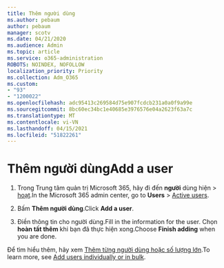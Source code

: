```yaml
---
title: Thêm người dùng
ms.author: pebaum
author: pebaum
manager: scotv
ms.date: 04/21/2020
ms.audience: Admin
ms.topic: article
ms.service: o365-administration
ROBOTS: NOINDEX, NOFOLLOW
localization_priority: Priority
ms.collection: Adm_O365
ms.custom:
- "93"
- "1200022"
ms.openlocfilehash: adc95413c269584d75e907fcdcb231a0a0f9a99e
ms.sourcegitcommit: 8bc60ec34bc1e40685e3976576e04a2623f63a7c
ms.translationtype: MT
ms.contentlocale: vi-VN
ms.lasthandoff: 04/15/2021
ms.locfileid: "51822261"
---
```

# <a name="add-a-user"></a><span data-ttu-id="eeed6-102">Thêm người dùng</span><span class="sxs-lookup"><span data-stu-id="eeed6-102">Add a user</span></span>

1. <span data-ttu-id="eeed6-103">Trong Trung tâm quản trị Microsoft 365, hãy đi đến **người** dùng hiện  >  [hoạt](https://admin.microsoft.com/Adminportal/Home?source=applauncher#/users).</span><span class="sxs-lookup"><span data-stu-id="eeed6-103">In the Microsoft 365 admin center, go to **Users** > [Active users](https://admin.microsoft.com/Adminportal/Home?source=applauncher#/users).</span></span>

2. <span data-ttu-id="eeed6-104">Bấm **Thêm người dùng**.</span><span class="sxs-lookup"><span data-stu-id="eeed6-104">Click **Add a user**.</span></span>

3. <span data-ttu-id="eeed6-105">Điền thông tin cho người dùng.</span><span class="sxs-lookup"><span data-stu-id="eeed6-105">Fill in the information for the user.</span></span> <span data-ttu-id="eeed6-106">Chọn **hoàn tất thêm** khi bạn đã thực hiện xong.</span><span class="sxs-lookup"><span data-stu-id="eeed6-106">Choose **Finish adding** when you are done.</span></span>

<span data-ttu-id="eeed6-107">Để tìm hiểu thêm, hãy xem [Thêm từng người dùng hoặc số lượng lớn](https://docs.microsoft.com/microsoft-365/admin/add-users/add-users).</span><span class="sxs-lookup"><span data-stu-id="eeed6-107">To learn more, see [Add users individually or in bulk](https://docs.microsoft.com/microsoft-365/admin/add-users/add-users).</span></span>